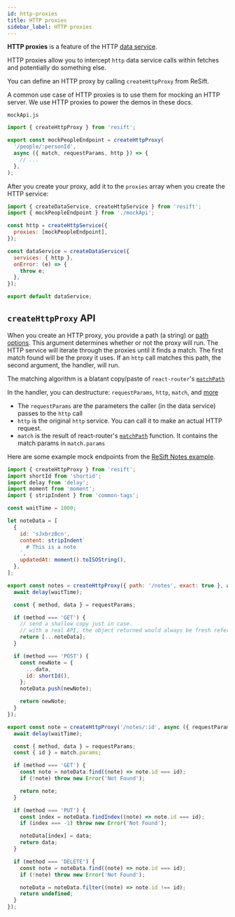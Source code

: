 ```yaml
---
id: http-proxies
title: HTTP proxies
sidebar_label: HTTP proxies
---
```


**HTTP proxies** is a feature of the HTTP [data service](../main-concepts/what-are-data-services.md).

HTTP proxies allow you to intercept `http` data service calls within fetches and potentially do something else.

You can define an HTTP proxy by calling `createHttpProxy` from ReSift.

A common use case of HTTP proxies is to use them for mocking an HTTP server. We use HTTP proxies to power the demos in these docs.

`mockApi.js`

```js
import { createHttpProxy } from 'resift';

export const mockPeopleEndpoint = createHttpProxy(
  '/people/:personId',
  async ({ match, requestParams, http }) => {
    // ...
  },
);
```

After you create your proxy, add it to the `proxies` array when you create the HTTP service:

```js
import { createDataService, createHttpService } from 'resift';
import { mockPeopleEndpoint } from './mockApi';

const http = createHttpService({
  proxies: [mockPeopleEndpoint],
});

const dataService = createDataService({
  services: { http },
  onError: (e) => {
    throw e;
  },
});

export default dataService;
```

## `createHttpProxy` API

When you create an HTTP proxy, you provide a path (a string) or [path options](https://reacttraining.com/react-router/web/api/matchPath/props). This argument determines whether or not the proxy will run. The HTTP service will iterate through the proxies until it finds a match. The first match found will be the proxy it uses. If an `http` call matches this path, the second argument, the handler, will run.

The matching algorithm is a blatant copy/paste of `react-router`'s [`matchPath`](https://reacttraining.com/react-router/web/api/matchPath)

In the handler, you can destructure: `requestParams`, `http`, `match`, and [more](../api/create-http-proxy.md#httpproxyparams)

- The `requestParams` are the parameters the caller (in the data service) passes to the `http` call
- `http` is the original `http` service. You can call it to make an actual HTTP request.
- `match` is the result of react-router's [`matchPath`](https://reacttraining.com/react-router/web/api/matchPath) function. It contains the match params in `match.params`

Here are some example mock endpoints from the [ReSift Notes example](../examples/resift-notes.md).

```js
import { createHttpProxy } from 'resift';
import shortId from 'shortid';
import delay from 'delay';
import moment from 'moment';
import { stripIndent } from 'common-tags';

const waitTime = 1000;

let noteData = [
  {
    id: 'sJxbrzBcn',
    content: stripIndent`
      # This is a note
    `,
    updatedAt: moment().toISOString(),
  },
];

export const notes = createHttpProxy({ path: '/notes', exact: true }, async ({ requestParams }) => {
  await delay(waitTime);

  const { method, data } = requestParams;

  if (method === 'GET') {
    // send a shallow copy just in case.
    // with a real API, the object returned would always be fresh references
    return [...noteData];
  }

  if (method === 'POST') {
    const newNote = {
      ...data,
      id: shortId(),
    };
    noteData.push(newNote);

    return newNote;
  }
});

export const note = createHttpProxy('/notes/:id', async ({ requestParams, match }) => {
  await delay(waitTime);

  const { method, data } = requestParams;
  const { id } = match.params;

  if (method === 'GET') {
    const note = noteData.find((note) => note.id === id);
    if (!note) throw new Error('Not Found');

    return note;
  }

  if (method === 'PUT') {
    const index = noteData.findIndex((note) => note.id === id);
    if (index === -1) throw new Error('Not Found');

    noteData[index] = data;
    return data;
  }

  if (method === 'DELETE') {
    const note = noteData.find((note) => note.id === id);
    if (!note) throw new Error('Not Found');

    noteData = noteData.filter((note) => note.id !== id);
    return undefined;
  }
});
```
